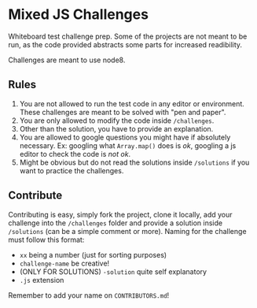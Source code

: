 # Mixed JS Challenges

Whiteboard test challenge prep.
Some of the projects are not meant to be run, as the code provided abstracts some parts for increased readibility.

Challenges are meant to use node8.

## Rules
1) You are not allowed to run the test code in any editor or environment. These challenges are meant to be solved with "pen and paper".
2) You are only allowed to modify the code inside `/challenges`.
4) Other than the solution, you have to provide an explanation.
5) You are allowed to google questions you might have if absolutely necessary. Ex: googling what `Array.map()` does is *ok*, googling a js editor to check the code is *not ok*.
6) Might be obvious but do not read the solutions inside `/solutions` if you want to practice the challenges.

## Contribute
Contributing is easy, simply fork the project, clone it locally, add your challenge into the `/challenges` folder and provide a solution inside `/solutions` (can be a simple comment or more). Naming for the challenge must follow this format:
* `xx` being a number (just for sorting purposes)
* `challenge-name` be creative!
* (ONLY FOR SOLUTIONS) `-solution` quite self explanatory
* `.js` extension

Remember to add your name on `CONTRIBUTORS.md`!
